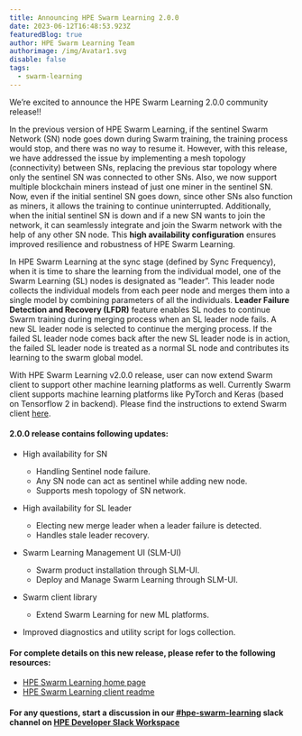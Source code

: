 ```yaml
---
title: Announcing HPE Swarm Learning 2.0.0
date: 2023-06-12T16:48:53.923Z
featuredBlog: true
author: HPE Swarm Learning Team
authorimage: /img/Avatar1.svg
disable: false
tags:
  - swarm-learning
---
```

We’re excited to announce the HPE Swarm Learning 2.0.0 community release!!

In the previous version of HPE Swarm Learning, if the sentinel Swarm Network (SN) node goes down during Swarm training, the training process would stop, and there was no way to resume it. However, with this release, we have addressed the issue by implementing a mesh topology (connectivity) between SNs, replacing the previous star topology where only the sentinel SN was connected to other SNs. Also, we now support multiple blockchain miners instead of just one miner in the sentinel SN. Now, even if the initial sentinel SN goes down, since other SNs also function as miners, it allows the training to continue uninterrupted. Additionally, when the initial sentinel SN is down and if a new SN wants to join the network, it can seamlessly integrate and join the Swarm network with the help of any other SN node. This **high availability configuration** ensures improved resilience and robustness of HPE Swarm Learning.

In HPE Swarm Learning at the sync stage (defined by Sync Frequency), when it is time to share the learning from the individual model, one of the Swarm Learning (SL) nodes is designated as “leader”. This leader node collects the individual models from each peer node and merges them into a single model by combining parameters of all the individuals. **Leader Failure Detection and Recovery (LFDR)** feature enables SL nodes to continue Swarm training during merging process when an SL leader node fails. A new SL leader node is selected to continue the merging process. If the failed SL leader node comes back after the new SL leader node is in action, the failed SL leader node is treated as a normal SL node and contributes its learning to the swarm global model.

With HPE Swarm Learning v2.0.0 release, user can now extend Swarm client to support other machine learning platforms as well. Currently Swarm client supports machine learning platforms like PyTorch and Keras (based on Tensorflow 2 in backend). Please find the instructions to extend Swarm client [here](https://github.com/HewlettPackard/swarm-learning/blob/master/lib/src/README.md).

#### **2.0.0 release contains following updates:**

* High availability for SN

  * Handling Sentinel node failure.
  * Any SN node can act as sentinel while adding new node.
  * Supports mesh topology of SN network.
* High availability for SL leader

  * Electing new merge leader when a leader failure is detected.
  * Handles stale leader recovery.
* Swarm Learning Management UI (SLM-UI)

  * Swarm product installation through SLM-UI.
  * Deploy and Manage Swarm Learning through SLM-UI.
* Swarm client library

  * Extend Swarm Learning for new ML platforms.
* Improved diagnostics and utility script for logs collection.

#### For complete details on this new release, please refer to the following resources:

* [H﻿PE Swarm Learning home page](https://github.com/HewlettPackard/swarm-learning)
* [H﻿PE Swarm Learning client readme](https://github.com/HewlettPackard/swarm-learning/blob/master/lib/src/README.md)

#### For any questions, start a discussion in our [\#hpe-swarm-learning](https://hpedev.slack.com/archives/C04A5DK9TUK) slack channel on [HPE Developer Slack Workspace](https://slack.hpedev.io/)